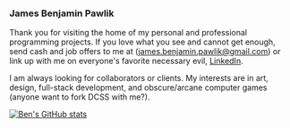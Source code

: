 ### James Benjamin Pawlik ###

Thank you for visiting the home of my personal and professional programming projects. If you love what you see and cannot get enough, send cash and job offers to me at (james.benjamin.pawlik@gmail.com) or link up with me on everyone's favorite necessary evil, [LinkedIn](linkedin.com/in/jbpawlik).

I am always looking for collaborators or clients. My interests are in art, design, full-stack development, and obscure/arcane computer games (anyone want to fork DCSS with me?).

[![Ben's GitHub stats](https://github-readme-stats.vercel.app/api?username=jbpawlik)](https://github.com/jbpawlik/github-readme-stats)
<!--
**jbpawlik/jbpawlik** is a ✨ _special_ ✨ repository because its `README.md` (this file) appears on your GitHub profile.

Here are some ideas to get you started:

- 🔭 I’m currently working on ...
- 🌱 I’m currently learning ...
- 👯 I’m looking to collaborate on ...
- 🤔 I’m looking for help with ...
- 💬 Ask me about ...
- 📫 How to reach me: ...
- 😄 Pronouns: ...
- ⚡ Fun fact: ...
-->
